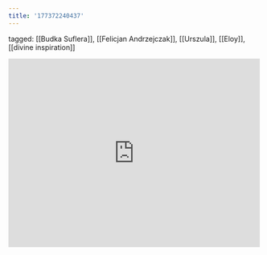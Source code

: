 ```yaml
---
title: '177372240437'
---
```

tagged: [[Budka Suflera]], [[Felicjan Andrzejczak]], [[Urszula]], [[Eloy]], [[divine inspiration]]
<iframe allow="accelerometer; autoplay; clipboard-write; encrypted-media; gyroscope; picture-in-picture" allowfullscreen="" frameborder="0" height="375" id="youtube_iframe" src="https://www.youtube.com/embed/ueB0rsmoJKo?feature=oembed&amp;enablejsapi=1&amp;origin=https://safe.txmblr.com&amp;wmode=opaque" width="500"></iframe>